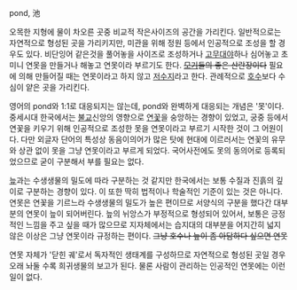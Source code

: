 pond, 池

오목한 지형에 물이 차오른 곳중 비교적 작은사이즈의 공간을 가리킨다. 일반적으로는 자연적으로 형성된 곳을 가리키지만, 미관을 위해 정원
등에서 인공적으로 조성을 할 경우도 있다. 비단잉어 같은것을 풀어놓을 사이즈로 조성하거나
[고무대야](%EA%B3%A0%EB%AC%B4%EB%8C%80%EC%95%BC.md)하나 심어놓고 초미니 연못을 만들거나 해놓고
연못이라 부르기도 한다. <del>[모기](%EB%AA%A8%EA%B8%B0.md)들의 좋은 산란장이다</del> 필요에 의해 만들어질
때는 연못이라고 하지 않고 [저수지](%EC%A0%80%EC%88%98%EC%A7%80.md)라고 한다. 관례적으로
[호수](%ED%98%B8%EC%88%98.md)보다 수심이 얕은 곳을 가리킨다.

영어의 pond와 1:1로 대응되지는 않는데, pond와 완벽하게 대응되는 개념은 '못'이다. 중세시대 한국에서는
[불교](%EB%B6%88%EA%B5%90.md)신앙의 영향으로 [연꽃](%EC%97%B0%EA%BD%83.md)을 숭앙하는
경향이 있었고, 궁중 등에서 연꽃을 키우기 위해 인공적으로 조성한 못을 연못이라고 부르기 시작한 것이 그 어원이다. 다만 외글자 단어의
특성상 동음이의어가 많은 탓에 현대에 이르러서는 연꽃의 유무와 상관 없이 못을 그냥 연못이라고 부르게 되었다. 국어사전에도 못의 동의어로
등록되었으므로 굳이 구분해서 부를 필요는 없다.

[늪](%EB%8A%AA.md)과는 수생생물의 밀도에 따라 구분하는 것 같지만 한국에서는 보통 수질과 진흙의 깊이로 구분하는 경향이
있다. 이 또한 딱히 법적이나 학술적인 기준이 있는 것은 아니다. 연못은 연꽃을 기르느라 수생생물의 밀도가 높은 편이므로 서양식의 구분을
했다간 대부분의 연못이 늪이 되어버린다. 늪의 뉘앙스가 부정적으로 형성되어 있어서, 보통은 긍정적인 느낌을 주고 싶을 때가 많으므로
지자체에서는 습지대의 대부분을 어지간히 넓지 않은 이상은 그냥 연못이라 규정하는 편이다. <del>그냥 호수나 늪이 좀 아담하다 싶으면
연못</del>

연못 자체가 '닫힌 궤'로서 독자적인 생태계를 구성하므로 자연적으로 형성된 곳일 경우 오래 놔둘 수록 희귀생물의 보고가 된다. 물론 사람이
관리하는 인공적인 연못에는 이런 일이 없다.

